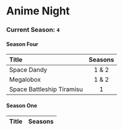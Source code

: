 # Anime Night
### Current Season: `4`
#### Season Four
|Title|Seasons|
|:---|:---:|
|Space Dandy|1 & 2|
|Megalobox|1 & 2|
|Space Battleship Tiramisu|1|

#### Season One
|Title|Seasons|
|:---|:---:|
